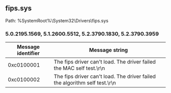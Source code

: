## fips.sys

Path: %SystemRoot%\System32\Drivers\fips.sys

### 5.0.2195.1569, 5.1.2600.5512, 5.2.3790.1830, 5.2.3790.3959

Message identifier | Message string
--- | ---
0xc0100001 | The fips driver can't load. The driver failed the MAC self test.\r\n
0xc0100002 | The fips driver can't load. The driver failed the algorithm self test.\r\n
